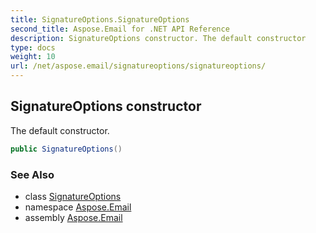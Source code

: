 ```yaml
---
title: SignatureOptions.SignatureOptions
second_title: Aspose.Email for .NET API Reference
description: SignatureOptions constructor. The default constructor
type: docs
weight: 10
url: /net/aspose.email/signatureoptions/signatureoptions/
---
```

## SignatureOptions constructor

The default constructor.

```csharp
public SignatureOptions()
```

### See Also

* class [SignatureOptions](../)
* namespace [Aspose.Email](../../signatureoptions/)
* assembly [Aspose.Email](../../../)


